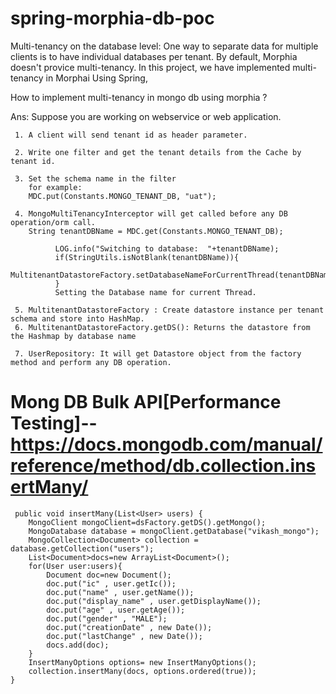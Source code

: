 # spring-morphia-db-poc
Multi-tenancy on the database level: One way to separate data for multiple clients is to have individual databases per tenant.
By default, Morphia doesn't provice multi-tenancy.
In this project, we have implemented multi-tenancy in Morphai Using Spring,

How to implement multi-tenancy in mongo db using morphia ? 

Ans: Suppose you are working on webservice or web application.

     1. A client will send tenant id as header parameter.
     
     2. Write one filter and get the tenant details from the Cache by tenant id.
     
     3. Set the schema name in the filter 
        for example:    
        MDC.put(Constants.MONGO_TENANT_DB, "uat");
        
     4. MongoMultiTenancyInterceptor will get called before any DB operation/orm call.
        String tenantDBName = MDC.get(Constants.MONGO_TENANT_DB);
        
			  LOG.info("Switching to database:  "+tenantDBName);
			  if(StringUtils.isNotBlank(tenantDBName)){
				      MultitenantDatastoreFactory.setDatabaseNameForCurrentThread(tenantDBName);
			  }
			  Setting the Database name for current Thread.
      
     5. MultitenantDatastoreFactory : Create datastore instance per tenant schema and store into HashMap.   
     6. MultitenantDatastoreFactory.getDS(): Returns the datastore from the Hashmap by database name
     
     7. UserRepository: It will get Datastore object from the factory method and perform any DB operation.
     
     
     
     
# Mong DB Bulk API[Performance Testing]-- https://docs.mongodb.com/manual/reference/method/db.collection.insertMany/
     
     public void insertMany(List<User> users) {
		MongoClient mongoClient=dsFactory.getDS().getMongo();
		MongoDatabase database = mongoClient.getDatabase("vikash_mongo");
        MongoCollection<Document> collection = database.getCollection("users");
        List<Document>docs=new ArrayList<Document>();
        for(User user:users){
        	Document doc=new Document();
        	doc.put("ic" , user.getIc());
        	doc.put("name" , user.getName());
        	doc.put("display_name" , user.getDisplayName());
        	doc.put("age" , user.getAge());
        	doc.put("gender" , "MALE");
        	doc.put("creationDate" , new Date());
        	doc.put("lastChange" , new Date());
        	docs.add(doc);
        }
        InsertManyOptions options= new InsertManyOptions();
        collection.insertMany(docs, options.ordered(true));
	}
 
